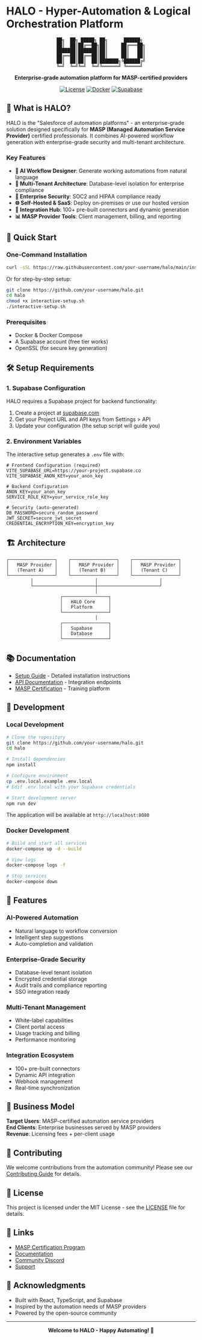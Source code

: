 # HALO - Hyper-Automation & Logical Orchestration Platform

<div align="center">

```
██╗  ██╗ █████╗ ██╗      ██████╗ 
██║  ██║██╔══██╗██║     ██╔═══██╗
███████║███████║██║     ██║   ██║
██╔══██║██╔══██║██║     ██║   ██║
██║  ██║██║  ██║███████╗╚██████╔╝
╚═╝  ╚═╝╚═╝  ╚═╝╚══════╝ ╚═════╝ 
```

**Enterprise-grade automation platform for MASP-certified providers**

[![License](https://img.shields.io/badge/License-MIT-blue.svg)](LICENSE)
[![Docker](https://img.shields.io/badge/Docker-Ready-blue)](docker-compose.yml)
[![Supabase](https://img.shields.io/badge/Supabase-Integrated-green)](https://supabase.com)

</div>

## 🎯 What is HALO?

HALO is the "Salesforce of automation platforms" - an enterprise-grade solution designed specifically for **MASP (Managed Automation Service Provider)** certified professionals. It combines AI-powered workflow generation with enterprise-grade security and multi-tenant architecture.

### Key Features

- **🤖 AI Workflow Designer**: Generate working automations from natural language
- **🏢 Multi-Tenant Architecture**: Database-level isolation for enterprise compliance
- **🔐 Enterprise Security**: SOC2 and HIPAA compliance ready
- **🌐 Self-Hosted & SaaS**: Deploy on-premises or use our hosted version
- **🔌 Integration Hub**: 100+ pre-built connectors and dynamic generation
- **📊 MASP Provider Tools**: Client management, billing, and reporting

## 🚀 Quick Start

### One-Command Installation

```bash
curl -sSL https://raw.githubusercontent.com/your-username/halo/main/install.sh | bash
```

Or for step-by-step setup:

```bash
git clone https://github.com/your-username/halo.git
cd halo
chmod +x interactive-setup.sh
./interactive-setup.sh
```

### Prerequisites

- Docker & Docker Compose
- A Supabase account (free tier works)
- OpenSSL (for secure key generation)

## 🛠️ Setup Requirements

### 1. Supabase Configuration

HALO requires a Supabase project for backend functionality:

1. Create a project at [supabase.com](https://supabase.com)
2. Get your Project URL and API keys from Settings > API
3. Update your configuration (the setup script will guide you)

### 2. Environment Variables

The interactive setup generates a `.env` file with:

```env
# Frontend Configuration (required)
VITE_SUPABASE_URL=https://your-project.supabase.co
VITE_SUPABASE_ANON_KEY=your_anon_key

# Backend Configuration
ANON_KEY=your_anon_key
SERVICE_ROLE_KEY=your_service_role_key

# Security (auto-generated)
DB_PASSWORD=secure_random_password
JWT_SECRET=secure_jwt_secret
CREDENTIAL_ENCRYPTION_KEY=encryption_key
```

## 🏗️ Architecture

```
┌─────────────────┐    ┌─────────────────┐    ┌─────────────────┐
│   MASP Provider │    │   MASP Provider │    │   MASP Provider │
│   (Tenant A)    │    │   (Tenant B)    │    │   (Tenant C)    │
└─────────────────┘    └─────────────────┘    └─────────────────┘
         │                       │                       │
         └───────────────────────┼───────────────────────┘
                                 │
                    ┌─────────────────┐
                    │   HALO Core     │
                    │   Platform      │
                    └─────────────────┘
                                 │
                    ┌─────────────────┐
                    │   Supabase      │
                    │   Database      │
                    └─────────────────┘
```

## 📚 Documentation

- [Setup Guide](SETUP.md) - Detailed installation instructions
- [API Documentation](docs/api.md) - Integration endpoints
- [MASP Certification](https://maspcertified.com) - Training platform

## 🔧 Development

### Local Development

```bash
# Clone the repository
git clone https://github.com/your-username/halo.git
cd halo

# Install dependencies
npm install

# Configure environment
cp .env.local.example .env.local
# Edit .env.local with your Supabase credentials

# Start development server
npm run dev
```

The application will be available at `http://localhost:8080`

### Docker Development

```bash
# Build and start all services
docker-compose up -d --build

# View logs
docker-compose logs -f

# Stop services
docker-compose down
```

## 🌟 Features

### AI-Powered Automation
- Natural language to workflow conversion
- Intelligent step suggestions
- Auto-completion and validation

### Enterprise-Grade Security
- Database-level tenant isolation
- Encrypted credential storage
- Audit trails and compliance reporting
- SSO integration ready

### Multi-Tenant Management
- White-label capabilities
- Client portal access
- Usage tracking and billing
- Performance monitoring

### Integration Ecosystem
- 100+ pre-built connectors
- Dynamic API integration
- Webhook management
- Real-time synchronization

## 🏢 Business Model

**Target Users**: MASP-certified automation service providers  
**End Clients**: Enterprise businesses served by MASP providers  
**Revenue**: Licensing fees + per-client usage

## 🤝 Contributing

We welcome contributions from the automation community! Please see our [Contributing Guide](CONTRIBUTING.md) for details.

## 📄 License

This project is licensed under the MIT License - see the [LICENSE](LICENSE) file for details.

## 🔗 Links

- [MASP Certification Program](https://maspcertified.com)
- [Documentation](https://docs.halo-automation.com)
- [Community Discord](https://discord.gg/halo-automation)
- [Support](mailto:support@halo-automation.com)

## 🙏 Acknowledgments

- Built with React, TypeScript, and Supabase
- Inspired by the automation needs of MASP providers
- Powered by the open-source community

---

<div align="center">

**Welcome to HALO - Happy Automating! 🚀**

</div>


